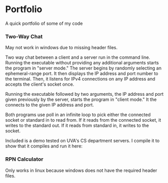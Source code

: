 # Portfolio
A quick portfolio of some of my code

<h3> Two-Way Chat </h3>
<p>
May not work in windows due to missing header files.

Two way chat between a client and a server run in the command line. Running the executable without providing any additional arguments starts the program in "server mode." The server begins by randomly selecting an ephemeral-range port. It then displays the IP address and port number to the terminal. Then, it listens for IPv4 connections on any IP address and accepts the client's socket once. 

Running the executable followed by two arguments, the IP address and port given previously by the server, starts the program in "client mode." It the connects to the given IP address and port.

Both programs use poll in an infinite loop to pick either the connected socket or standard in to read from. If it reads from the connected socket, it writes to the standard out. If it reads from standard in, it writes to the socket.

Included is a demo tested on UVA's CS department servers. I compile it to show that it compiles and run it here: </p>


<h3> RPN Calculator </h3>
Only works in linux because windows does not have the required header files.
